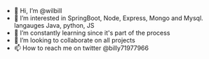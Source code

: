 - 👋 Hi, I’m @wilbill
- 👀 I’m interested in SpringBoot, Node, Express, Mongo and Mysql. langauges Java, python, JS
- 🌱 I’m constantly learning since it's part of the process
- 💞️ I’m looking to collaborate on all projects
- 📫 How to reach me on twitter @billy71977966

<!---
wilbill/wilbill is a ✨ special ✨ repository because its `README.md` (this file) appears on your GitHub profile.
You can click the Preview link to take a look at your changes.
--->
